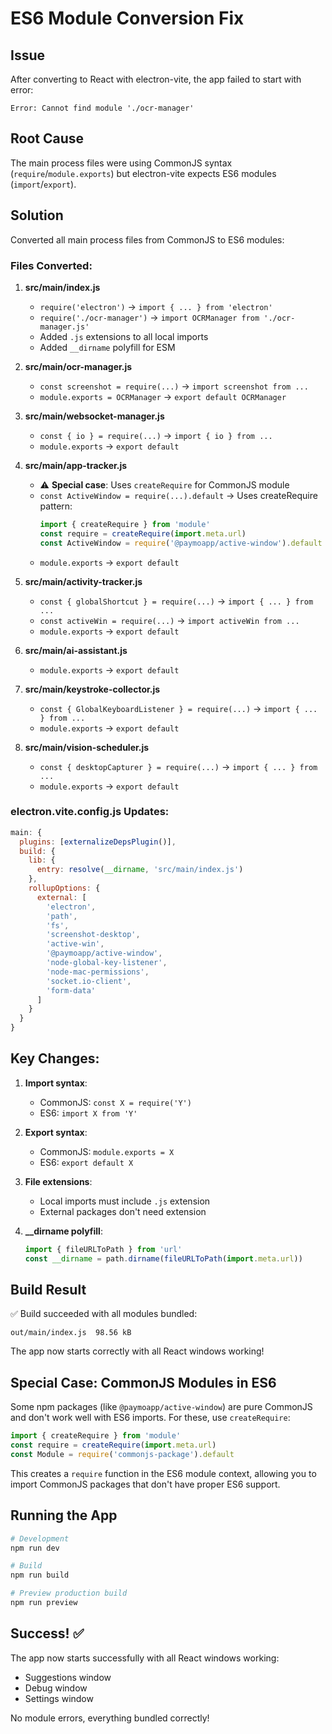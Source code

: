 # ES6 Module Conversion Fix

## Issue
After converting to React with electron-vite, the app failed to start with error:
```
Error: Cannot find module './ocr-manager'
```

## Root Cause
The main process files were using CommonJS syntax (`require`/`module.exports`) but electron-vite expects ES6 modules (`import`/`export`).

## Solution
Converted all main process files from CommonJS to ES6 modules:

### Files Converted:

1. **src/main/index.js**
   - `require('electron')` → `import { ... } from 'electron'`
   - `require('./ocr-manager')` → `import OCRManager from './ocr-manager.js'`
   - Added `.js` extensions to all local imports
   - Added `__dirname` polyfill for ESM

2. **src/main/ocr-manager.js**
   - `const screenshot = require(...)` → `import screenshot from ...`
   - `module.exports = OCRManager` → `export default OCRManager`

3. **src/main/websocket-manager.js**
   - `const { io } = require(...)` → `import { io } from ...`
   - `module.exports` → `export default`

4. **src/main/app-tracker.js**
   - ⚠️ **Special case**: Uses `createRequire` for CommonJS module
   - `const ActiveWindow = require(...).default` → Uses createRequire pattern:
     ```js
     import { createRequire } from 'module'
     const require = createRequire(import.meta.url)
     const ActiveWindow = require('@paymoapp/active-window').default
     ```
   - `module.exports` → `export default`

5. **src/main/activity-tracker.js**
   - `const { globalShortcut } = require(...)` → `import { ... } from ...`
   - `const activeWin = require(...)` → `import activeWin from ...`
   - `module.exports` → `export default`

6. **src/main/ai-assistant.js**
   - `module.exports` → `export default`

7. **src/main/keystroke-collector.js**
   - `const { GlobalKeyboardListener } = require(...)` → `import { ... } from ...`
   - `module.exports` → `export default`

8. **src/main/vision-scheduler.js**
   - `const { desktopCapturer } = require(...)` → `import { ... } from ...`
   - `module.exports` → `export default`

### electron.vite.config.js Updates:

```js
main: {
  plugins: [externalizeDepsPlugin()],
  build: {
    lib: {
      entry: resolve(__dirname, 'src/main/index.js')
    },
    rollupOptions: {
      external: [
        'electron',
        'path',
        'fs',
        'screenshot-desktop',
        'active-win',
        '@paymoapp/active-window',
        'node-global-key-listener',
        'node-mac-permissions',
        'socket.io-client',
        'form-data'
      ]
    }
  }
}
```

## Key Changes:

1. **Import syntax**:
   - CommonJS: `const X = require('Y')`
   - ES6: `import X from 'Y'`

2. **Export syntax**:
   - CommonJS: `module.exports = X`
   - ES6: `export default X`

3. **File extensions**:
   - Local imports must include `.js` extension
   - External packages don't need extension

4. **__dirname polyfill**:
   ```js
   import { fileURLToPath } from 'url'
   const __dirname = path.dirname(fileURLToPath(import.meta.url))
   ```

## Build Result

✅ Build succeeded with all modules bundled:
```
out/main/index.js  98.56 kB
```

The app now starts correctly with all React windows working!

## Special Case: CommonJS Modules in ES6

Some npm packages (like `@paymoapp/active-window`) are pure CommonJS and don't work well with ES6 imports. For these, use `createRequire`:

```js
import { createRequire } from 'module'
const require = createRequire(import.meta.url)
const Module = require('commonjs-package').default
```

This creates a `require` function in the ES6 module context, allowing you to import CommonJS packages that don't have proper ES6 support.

## Running the App

```bash
# Development
npm run dev

# Build
npm run build

# Preview production build
npm run preview
```

## Success! ✅

The app now starts successfully with all React windows working:
- Suggestions window
- Debug window
- Settings window

No module errors, everything bundled correctly!
